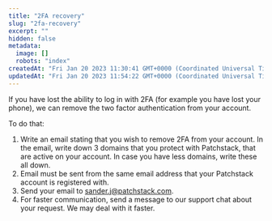 ```yaml
---
title: "2FA recovery"
slug: "2fa-recovery"
excerpt: ""
hidden: false
metadata: 
  image: []
  robots: "index"
createdAt: "Fri Jan 20 2023 11:30:41 GMT+0000 (Coordinated Universal Time)"
updatedAt: "Fri Jan 20 2023 11:54:22 GMT+0000 (Coordinated Universal Time)"
---
```

If you have lost the ability to log in with 2FA (for example you have lost your phone), we can remove the two factor authentication from your account.

To do that: 

1. Write an email stating that you wish to remove 2FA from your account. In the email, write down 3 domains that you protect with Patchstack, that are active on your account. In case you have less domains, write these all down.
2. Email must be sent from the same email address that your Patchstack account is registered with.
3. Send your email to [sander.j@patchstack.com](mailto:sander.j@patchstack.com).
4. For faster communication, send a message to our support chat about your request. We may  deal with it faster.
